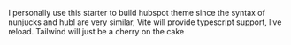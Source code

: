 I personally use this starter to build hubspot theme since the syntax of nunjucks and hubl are very similar, Vite will provide typescript support, live reload.
Tailwind will just be a cherry on the cake
